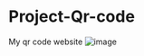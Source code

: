 # Project-Qr-code
My qr code  website
![image](https://github.com/user-attachments/assets/99964c2e-4356-4e0c-bfd7-b58d5002ce27)
